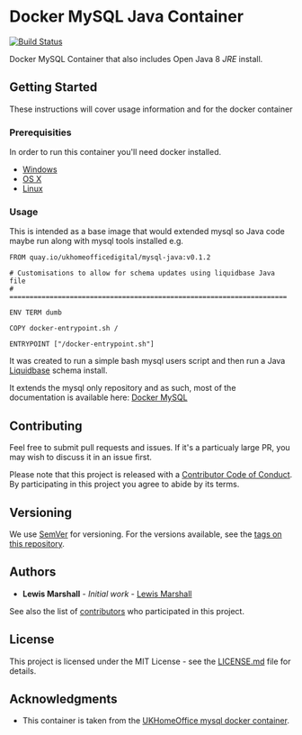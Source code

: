 # Docker MySQL Java Container

[![Build Status](https://travis-ci.org/UKHomeOffice/docker-mysql-java.svg?branch=master)](https://travis-ci.org/UKHomeOffice/docker-mysql-java)

Docker MySQL Container that also includes Open Java 8 *JRE* install.

## Getting Started

These instructions will cover usage information and for the docker container 

### Prerequisities

In order to run this container you'll need docker installed.

* [Windows](https://docs.docker.com/windows/started)
* [OS X](https://docs.docker.com/mac/started/)
* [Linux](https://docs.docker.com/linux/started/)

### Usage

This is intended as a base image that would extended mysql so Java code maybe run along with mysql tools installed e.g.


```
FROM quay.io/ukhomeofficedigital/mysql-java:v0.1.2

# Customisations to allow for schema updates using liquidbase Java file
# =====================================================================

ENV TERM dumb

COPY docker-entrypoint.sh /

ENTRYPOINT ["/docker-entrypoint.sh"]
```

It was created to run a simple bash mysql users script and then run a Java 
[Liquidbase](http://www.liquibase.org/) schema install.

It extends the mysql only repository and as such, most of the documentation is available here:
[Docker MySQL](https://github.com/UKHomeOffice/docker-mysql/blob/v0.5.1/README.md)

 

## Contributing

Feel free to submit pull requests and issues. If it's a particualy large PR, you may wish to discuss
it in an issue first.

Please note that this project is released with a [Contributor Code of Conduct](code_of_conduct.md). 
By participating in this project you agree to abide by its terms.

## Versioning

We use [SemVer](http://semver.org/) for versioning. For the versions available, see the 
[tags on this repository](https://github.com/UKHomeOffice/docker-mysql-java/tags). 

## Authors

* **Lewis Marshall** - *Initial work* - [Lewis Marshall](https://github.com/LewisMarshall)

See also the list of [contributors](https://github.com/UKHomeOffice/docker-mysql-java/contributors) who 
participated in this project.

## License

This project is licensed under the MIT License - see the [LICENSE.md](LICENSE.md) file for details.

## Acknowledgments

* This container is taken from the 
  [UKHomeOffice mysql docker container](https://quay.io/repository/ukhomeofficedigital/mysql).

